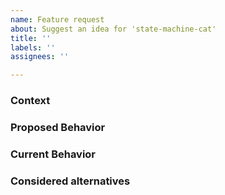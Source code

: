 ```yaml
---
name: Feature request
about: Suggest an idea for 'state-machine-cat'
title: ''
labels: ''
assignees: ''

---
```


<!--- Provide a general summary of the issue in the Title above -->

### Context
<!--- How does this issue affected you? What are you trying to accomplish? -->
<!--- Providing context helps us better understand the issue - which makes for better solutions  -->

### Proposed Behavior
<!--- Tell us how you think it should work -->

### Current Behavior
<!--- Explain the difference from current behavior (if any) -->

### Considered alternatives
<!--- If you tried alternatives, let us know! -->

